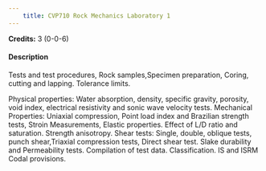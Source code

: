 ```yaml
---
    title: CVP710 Rock Mechanics Laboratory 1
---
```

**Credits:** 3 (0-0-6)



#### Description 
Tests and test procedures, Rock samples,Specimen preparation, Coring, cutting and lapping. Tolerance limits.

Physical properties: Water absorption, density, specific gravity, porosity, void index, electrical resistivity and sonic wave velocity tests. Mechanical Properties: Uniaxial compression, Point load index and Brazilian strength tests, Stroin Measurements, Elastic properties. Effect of L/D ratio and saturation. Strength anisotropy. Shear tests: Single, double, oblique tests, punch shear,Triaxial compression tests, Direct shear test. Slake durability and Permeability tests. Compilation of test data. Classification. IS and ISRM Codal provisions.